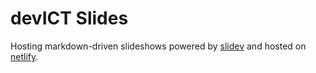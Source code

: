 # devICT Slides

Hosting markdown-driven slideshows powered by [slidev](https://sli.dev) and hosted on [netlify](https://netlify.com).
